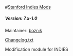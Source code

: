 #[Stanford Indies Mods](https://github.com/SU-SWS/stanford_indies)

##### Version: 7.x-1.0

Maintainer: [boznik](https://github.com/boznik)

[Changelog.txt](CHANGELOG.txt)

Modification module for INDIES
